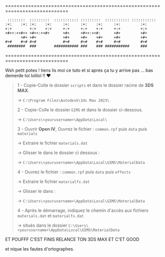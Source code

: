 ============================================================================

     ::::::::  :::::::::  ::::::::::: :::::::::  ::::::::::: ::::::::::: 
    :+:    :+: :+:    :+:     :+:     :+:    :+:     :+:         :+:     
    +:+        +:+    +:+     +:+     +:+    +:+     +:+         +:+     
    +#++:++#++ +#++:++#+      +#+     +#++:++#:      +#+         +#+     
           +#+ +#+            +#+     +#+    +#+     +#+         +#+     
    #+#    #+# #+#            #+#     #+#    #+#     #+#         #+#     
     ########  ###        ########### ###    ### ###########     ###    

============================================================================

Wsh petit potes ! tiens lis moi ce tuto et si apres ça tu y arrive pas ... bas demerde toi lolilol !! ❤

> 1 - Copie-Colle le dossier `scripts` et dans le dossier racine de **3DS MAX**. 
> 
> -> `C:\Program Files\Autodesk\3ds Max 2023\`
>
> 2 - Copie-Colle le dossier `GIMS` et dans le dossier ci-dessous. 
>
> -> `C:\Users\<yourusername>\AppData\Local\`
>
> 3 - Ouvrir **Open IV**, Ouvrez le fichier : `common.rpf` puis `data` puis `materials`
>
> -> Extraire le fichier `materials.dat`
>
> -> Glisser le dans le dossier ci dessous :
>
> -> `C:\Users\<yourusername>\AppData\Local\GIMS\MaterialData`
>
> 4 - Ouvrez le fichier : `common.rpf` puis `data` puis `effects`
> 
> -> Extraire le fichier `materialfx.dat`
> 
> -> Glisser le dans :
> 
> -> `C:\Users\<yourusername>\AppData\Local\GIMS\MaterialData`
>
> 4 - Après le démarrage, indiquez le chemin d'accès aux fichiers `materials.dat` et `materialfx.dat` 
> 
> -> situés dans le dossier `C:\Users\<yourusername>\AppData\Local\GIMS\MaterialData`

ET POUFFF C'EST FINIS RELANCE TON 3DS MAX ET C'ET GOOD

et nique les fautes d'ortographes.
